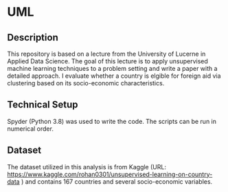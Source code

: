 # UML
## Description

This repository is based on a lecture from the University of Lucerne in Applied Data Science. 
The goal of this lecture is to apply unsupervised machine learning techniques to a problem setting and write a paper with a detailed approach.
I evaluate whether a country is elgible for foreign aid via clustering based on its socio-economic characteristics.


## Technical Setup

Spyder (Python 3.8) was used to write the code. The scripts can be run in numerical order. 


## Dataset

The dataset utilized in this analysis is from Kaggle (URL: https://www.kaggle.com/rohan0301/unsupervised-learning-on-country-data ) and contains 167 countries and several socio-economic variables.



